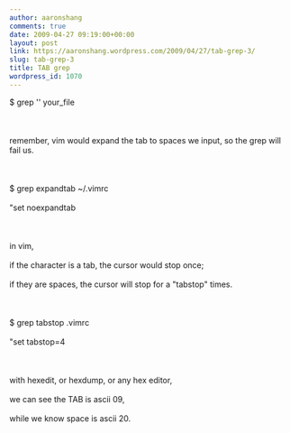 ```yaml
---
author: aaronshang
comments: true
date: 2009-04-27 09:19:00+00:00
layout: post
link: https://aaronshang.wordpress.com/2009/04/27/tab-grep-3/
slug: tab-grep-3
title: TAB grep
wordpress_id: 1070
---
```


$ grep  '' your_file<br></br><br></br>remember, vim would expand the tab to spaces we input, so the grep will fail us.<br></br><br></br>$ grep expandtab ~/.vimrc<br></br>"set noexpandtab<br></br><br></br>in vim, <br></br> if the character is a tab, the cursor would stop once; <br></br>if they are spaces, the cursor will stop for a "tabstop" times.<br></br><br></br>$ grep tabstop .vimrc <br></br>"set tabstop=4<br></br><br></br>with hexedit, or hexdump, or any hex editor, <br></br> we can see the TAB is ascii 09, <br></br>while we know space is ascii 20.<br></br>
